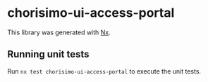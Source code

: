 # chorisimo-ui-access-portal

This library was generated with [Nx](https://nx.dev).

## Running unit tests

Run `nx test chorisimo-ui-access-portal` to execute the unit tests.
